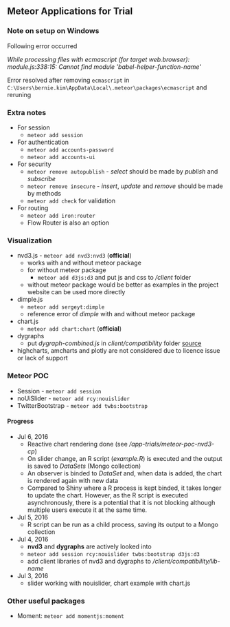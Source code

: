 ## Meteor Applications for Trial

### Note on setup on Windows

Following error occurred

_While processing files with ecmascript (for target web.browser): module.js:338:15: Cannot find module 'babel-helper-function-name'_

Error resolved after removing `ecmascript` in `C:\Users\bernie.kim\AppData\Local\.meteor\packages\ecmascript` and reruning

### Extra notes

+ For session
    - `meteor add session`
+ For authentication
    - `meteor add accounts-password`
    - `meteor add accounts-ui`
+ For security
    - `meteor remove autopublish` - _select_ should be made by _publish_ and _subscribe_
    - `meteor remove insecure` - _insert_, _update_ and _remove_ should be made by methods
    - `meteor add check` for validation
+ For routing
    - `meteor add iron:router`
    - Flow Router is also an option

### Visualization
+ nvd3.js - `meteor add nvd3:nvd3` (**official**)
    - works with and without meteor package
    - for without meteor package
        * `meteor add d3js:d3` and put js and css to _/client_ folder
    - without meteor package would be better as examples in the project website can be used more directly
+ dimple.js
    - `meteor add sergeyt:dimple`
    - reference error of _dimple_ with and without meteor package
+ chart.js
    - `meteor add chart:chart` (**official**)
+ dygraphs
    - put _dygraph-combined.js_ in _client/compatibility_ folder [source](http://stackoverflow.com/questions/34014696/dygraph-not-defined-in-meteorjs-client-side)
+ highcharts, amcharts and plotly are not considered due to licence issue or lack of support

### Meteor POC
+ Session - `meteor add session`
+ noUiSlider - `meteor add rcy:nouislider`
+ TwitterBootstrap - `meteor add twbs:bootstrap`

#### Progress
+ Jul 6, 2016
    - Reactive chart rendering done (see */app-trials/meteor-poc-nvd3-cp*)
    - On slider change, an R script (*example.R*) is executed and the output is saved to *DataSets* (Mongo collection)
    - An observer is binded to *DataSet* and, when data is added, the chart is rendered again with new data
    - Compared to Shiny where a R process is kept binded, it takes longer to update the chart. However, as the R script is executed asynchronously, there is a potential that it is not blocking although multiple users execute it at the same time.
+ Jul 5, 2016
    - R script can be run as a child process, saving its output to a Mongo collection
+ Jul 4, 2016
    - **nvd3** and **dygraphs** are actively looked into
    - `meteor add session rcy:nouislider twbs:bootstrap d3js:d3`
    - add client libraries of nvd3 and dygraphs to */client/compatibility/lib-name*
+ Jul 3, 2016
    - slider working with nouislider, chart example with chart.js

### Other useful packages
+ Moment: `meteor add momentjs:moment`